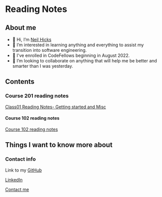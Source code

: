 # Reading Notes

## About me

- 👋 Hi, I’m [Neil Hicks](https://github.com/neil-hicks)
- 👀 I’m interested in learning anything and everything to assist my transition into software engineering.
- 🌱 I've enrolled in CodeFellows beginning in August 2022.
- 💞️ I’m looking to collaborate on anything that will help me be better and smarter than I was yesterday.

## Contents

### Course 201 reading notes

[Class01 Reading Notes- Getting started and Misc](class01.md)

#### Course 102 reading notes

[Course 102 reading notes](102-notes/102-notes.md)

## Things I want to know more about

### Contact info

Link to my [GitHub](https://github.com/neil-hicks)

[LinkedIn](https://www.linkedin.com/in/neilhicks)

[Contact me](mailto:patrick.n.hicks@gmail.com)
